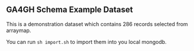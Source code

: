 ## GA4GH Schema Example Dataset 
This is a demonstration dataset which contains 286 records selected from arraymap.

You can run ```sh import.sh``` to import them into you local mongodb.
